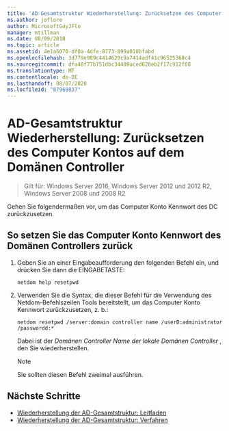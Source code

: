 ```yaml
---
title: 'AD-Gesamtstruktur Wiederherstellung: Zurücksetzen des Computer Kontos auf dem Domänen Controller'
ms.author: joflore
author: MicrosoftGuyJFlo
manager: mtillman
ms.date: 08/09/2018
ms.topic: article
ms.assetid: 4e1a6070-df0a-4dfe-8773-899a010bfabd
ms.openlocfilehash: 3d779e989c4414629c9a7414adf41c96525368c4
ms.sourcegitcommit: dfa48f77b751dbc34409aced628eb2f17c912f08
ms.translationtype: MT
ms.contentlocale: de-DE
ms.lasthandoff: 08/07/2020
ms.locfileid: "87969837"
---
```

# <a name="ad-forest-recovery---resetting-the-computer-account-on-the-dc"></a>AD-Gesamtstruktur Wiederherstellung: Zurücksetzen des Computer Kontos auf dem Domänen Controller

>Gilt für: Windows Server 2016, Windows Server 2012 und 2012 R2, Windows Server 2008 und 2008 R2

 Gehen Sie folgendermaßen vor, um das Computer Konto Kennwort des DC zurückzusetzen.

## <a name="to-reset-the-computer-account-password-of-the-domain-controller"></a>So setzen Sie das Computer Konto Kennwort des Domänen Controllers zurück

1. Geben Sie an einer Eingabeaufforderung den folgenden Befehl ein, und drücken Sie dann die EINGABETASTE:

   ```
   netdom help resetpwd
   ```

2. Verwenden Sie die Syntax, die dieser Befehl für die Verwendung des Netdom-Befehlszeilen Tools bereitstellt, um das Computer Konto Kennwort zurückzusetzen, z. b.:

   ```
   netdom resetpwd /server:domain controller name /userD:administrator /passwordd:*
   ```

    Dabei ist der *Domänen Controller Name der lokale Domänen Controller* , den Sie wiederherstellen.

   > [!NOTE]
   > Sie sollten diesen Befehl zweimal ausführen.

## <a name="next-steps"></a>Nächste Schritte

- [Wiederherstellung der AD-Gesamtstruktur: Leitfaden](AD-Forest-Recovery-Guide.md)
- [Wiederherstellung der AD-Gesamtstruktur: Verfahren](AD-Forest-Recovery-Procedures.md)
